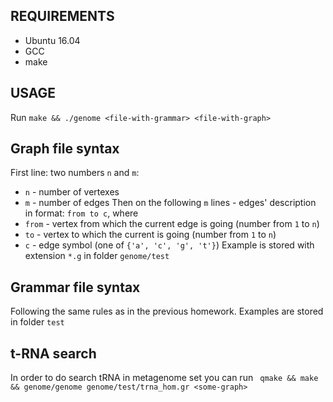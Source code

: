 ## REQUIREMENTS
* Ubuntu 16.04
* GCC
* make

## USAGE
Run 
```make && ./genome <file-with-grammar> <file-with-graph>```

## Graph file syntax
First line: two numbers `n` and `m`:
* `n` - number of vertexes
* `m` - number of edges
Then on the following `m` lines - edges' description in format: `from to c`, where
* `from` - vertex from which the current edge is going (number from `1` to `n`)
* `to` - vertex to which the current is going (number from `1` to `n`)
* `c` - edge symbol (one of `{'a', 'c', 'g', 't'}`)
Example is stored with extension `*.g` in folder `genome/test`

## Grammar file syntax
Following the same rules as in the previous homework. Examples are stored in folder `test`

## t-RNA search
In order to do search tRNA in metagenome set <some-graph> you can run
``` qmake && make && genome/genome genome/test/trna_hom.gr <some-graph>```

